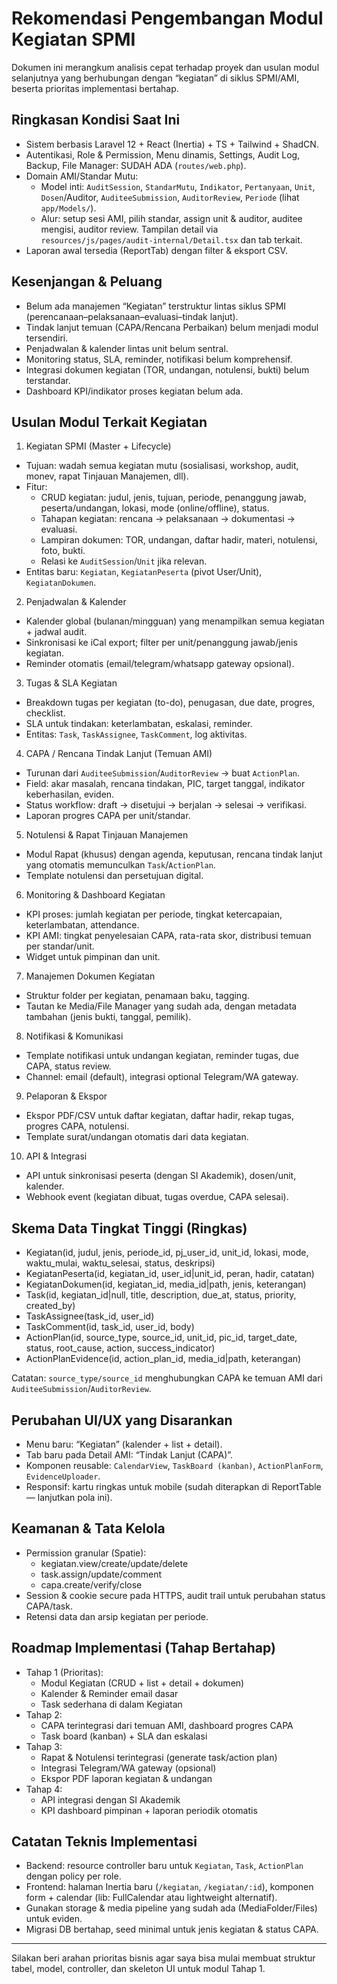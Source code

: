 # Rekomendasi Pengembangan Modul Kegiatan SPMI

Dokumen ini merangkum analisis cepat terhadap proyek dan usulan modul selanjutnya yang berhubungan dengan “kegiatan” di siklus SPMI/AMI, beserta prioritas implementasi bertahap.

## Ringkasan Kondisi Saat Ini

- Sistem berbasis Laravel 12 + React (Inertia) + TS + Tailwind + ShadCN.
- Autentikasi, Role & Permission, Menu dinamis, Settings, Audit Log, Backup, File Manager: SUDAH ADA (`routes/web.php`).
- Domain AMI/Standar Mutu:
  - Model inti: `AuditSession`, `StandarMutu`, `Indikator`, `Pertanyaan`, `Unit`, `Dosen`/Auditor, `AuditeeSubmission`, `AuditorReview`, `Periode` (lihat `app/Models/`).
  - Alur: setup sesi AMI, pilih standar, assign unit & auditor, auditee mengisi, auditor review. Tampilan detail via `resources/js/pages/audit-internal/Detail.tsx` dan tab terkait.
- Laporan awal tersedia (ReportTab) dengan filter & eksport CSV.

## Kesenjangan & Peluang

- Belum ada manajemen “Kegiatan” terstruktur lintas siklus SPMI (perencanaan–pelaksanaan–evaluasi–tindak lanjut).
- Tindak lanjut temuan (CAPA/Rencana Perbaikan) belum menjadi modul tersendiri.
- Penjadwalan & kalender lintas unit belum sentral.
- Monitoring status, SLA, reminder, notifikasi belum komprehensif.
- Integrasi dokumen kegiatan (TOR, undangan, notulensi, bukti) belum terstandar.
- Dashboard KPI/indikator proses kegiatan belum ada.

## Usulan Modul Terkait Kegiatan

1) Kegiatan SPMI (Master + Lifecycle)
- Tujuan: wadah semua kegiatan mutu (sosialisasi, workshop, audit, monev, rapat Tinjauan Manajemen, dll).
- Fitur:
  - CRUD kegiatan: judul, jenis, tujuan, periode, penanggung jawab, peserta/undangan, lokasi, mode (online/offline), status.
  - Tahapan kegiatan: rencana → pelaksanaan → dokumentasi → evaluasi.
  - Lampiran dokumen: TOR, undangan, daftar hadir, materi, notulensi, foto, bukti.
  - Relasi ke `AuditSession`/`Unit` jika relevan.
- Entitas baru: `Kegiatan`, `KegiatanPeserta` (pivot User/Unit), `KegiatanDokumen`.

2) Penjadwalan & Kalender
- Kalender global (bulanan/mingguan) yang menampilkan semua kegiatan + jadwal audit.
- Sinkronisasi ke iCal export; filter per unit/penanggung jawab/jenis kegiatan.
- Reminder otomatis (email/telegram/whatsapp gateway opsional).

3) Tugas & SLA Kegiatan
- Breakdown tugas per kegiatan (to-do), penugasan, due date, progres, checklist.
- SLA untuk tindakan: keterlambatan, eskalasi, reminder.
- Entitas: `Task`, `TaskAssignee`, `TaskComment`, log aktivitas.

4) CAPA / Rencana Tindak Lanjut (Temuan AMI)
- Turunan dari `AuditeeSubmission`/`AuditorReview` → buat `ActionPlan`.
- Field: akar masalah, rencana tindakan, PIC, target tanggal, indikator keberhasilan, eviden.
- Status workflow: draft → disetujui → berjalan → selesai → verifikasi.
- Laporan progres CAPA per unit/standar.

5) Notulensi & Rapat Tinjauan Manajemen
- Modul Rapat (khusus) dengan agenda, keputusan, rencana tindak lanjut yang otomatis memunculkan `Task`/`ActionPlan`.
- Template notulensi dan persetujuan digital.

6) Monitoring & Dashboard Kegiatan
- KPI proses: jumlah kegiatan per periode, tingkat ketercapaian, keterlambatan, attendance.
- KPI AMI: tingkat penyelesaian CAPA, rata-rata skor, distribusi temuan per standar/unit.
- Widget untuk pimpinan dan unit.

7) Manajemen Dokumen Kegiatan
- Struktur folder per kegiatan, penamaan baku, tagging.
- Tautan ke Media/File Manager yang sudah ada, dengan metadata tambahan (jenis bukti, tanggal, pemilik).

8) Notifikasi & Komunikasi
- Template notifikasi untuk undangan kegiatan, reminder tugas, due CAPA, status review.
- Channel: email (default), integrasi optional Telegram/WA gateway.

9) Pelaporan & Ekspor
- Ekspor PDF/CSV untuk daftar kegiatan, daftar hadir, rekap tugas, progres CAPA, notulensi.
- Template surat/undangan otomatis dari data kegiatan.

10) API & Integrasi
- API untuk sinkronisasi peserta (dengan SI Akademik), dosen/unit, kalender.
- Webhook event (kegiatan dibuat, tugas overdue, CAPA selesai).

## Skema Data Tingkat Tinggi (Ringkas)

- Kegiatan(id, judul, jenis, periode_id, pj_user_id, unit_id, lokasi, mode, waktu_mulai, waktu_selesai, status, deskripsi)
- KegiatanPeserta(id, kegiatan_id, user_id|unit_id, peran, hadir, catatan)
- KegiatanDokumen(id, kegiatan_id, media_id|path, jenis, keterangan)
- Task(id, kegiatan_id|null, title, description, due_at, status, priority, created_by)
- TaskAssignee(task_id, user_id)
- TaskComment(id, task_id, user_id, body)
- ActionPlan(id, source_type, source_id, unit_id, pic_id, target_date, status, root_cause, action, success_indicator)
- ActionPlanEvidence(id, action_plan_id, media_id|path, keterangan)

Catatan: `source_type/source_id` menghubungkan CAPA ke temuan AMI dari `AuditeeSubmission`/`AuditorReview`.

## Perubahan UI/UX yang Disarankan

- Menu baru: “Kegiatan” (kalender + list + detail).
- Tab baru pada Detail AMI: “Tindak Lanjut (CAPA)”.
- Komponen reusable: `CalendarView`, `TaskBoard (kanban)`, `ActionPlanForm`, `EvidenceUploader`.
- Responsif: kartu ringkas untuk mobile (sudah diterapkan di ReportTable — lanjutkan pola ini).

## Keamanan & Tata Kelola

- Permission granular (Spatie):
  - kegiatan.view/create/update/delete
  - task.assign/update/comment
  - capa.create/verify/close
- Session & cookie secure pada HTTPS, audit trail untuk perubahan status CAPA/task.
- Retensi data dan arsip kegiatan per periode.

## Roadmap Implementasi (Tahap Bertahap)

- Tahap 1 (Prioritas):
  - Modul Kegiatan (CRUD + list + detail + dokumen)
  - Kalender & Reminder email dasar
  - Task sederhana di dalam Kegiatan
- Tahap 2:
  - CAPA terintegrasi dari temuan AMI, dashboard progres CAPA
  - Task board (kanban) + SLA dan eskalasi
- Tahap 3:
  - Rapat & Notulensi terintegrasi (generate task/action plan)
  - Integrasi Telegram/WA gateway (opsional)
  - Ekspor PDF laporan kegiatan & undangan
- Tahap 4:
  - API integrasi dengan SI Akademik
  - KPI dashboard pimpinan + laporan periodik otomatis

## Catatan Teknis Implementasi

- Backend: resource controller baru untuk `Kegiatan`, `Task`, `ActionPlan` dengan policy per role.
- Frontend: halaman Inertia baru (`/kegiatan`, `/kegiatan/:id`), komponen form + calendar (lib: FullCalendar atau lightweight alternatif).
- Gunakan storage & media pipeline yang sudah ada (MediaFolder/Files) untuk eviden.
- Migrasi DB bertahap, seed minimal untuk jenis kegiatan & status CAPA.

---

Silakan beri arahan prioritas bisnis agar saya bisa mulai membuat struktur tabel, model, controller, dan skeleton UI untuk modul Tahap 1.

